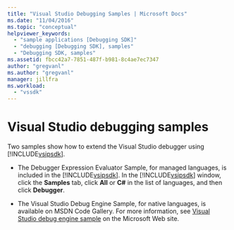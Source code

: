 ```yaml
---
title: "Visual Studio Debugging Samples | Microsoft Docs"
ms.date: "11/04/2016"
ms.topic: "conceptual"
helpviewer_keywords:
  - "sample applications [Debugging SDK]"
  - "debugging [Debugging SDK], samples"
  - "Debugging SDK, samples"
ms.assetid: fbcc42a7-7851-487f-b981-8c4ae7ec7347
author: "gregvanl"
ms.author: "gregvanl"
manager: jillfra
ms.workload:
  - "vssdk"
---
```

# Visual Studio debugging samples
Two samples show how to extend the Visual Studio debugger using [!INCLUDE[vsipsdk](../../extensibility/includes/vsipsdk_md.md)].

- The Debugger Expression Evaluator Sample, for managed languages, is included in the [!INCLUDE[vsipsdk](../../extensibility/includes/vsipsdk_md.md)]. In the [!INCLUDE[vsipsdk](../../extensibility/includes/vsipsdk_md.md)] window, click the **Samples** tab, click **All** or **C#** in the list of languages, and then click **Debugger**.

- The Visual Studio Debug Engine Sample, for native languages, is available on MSDN Code Gallery. For more information, see [Visual Studio debug engine sample](http://go.microsoft.com/fwlink/?LinkId=150236) on the Microsoft Web site.
